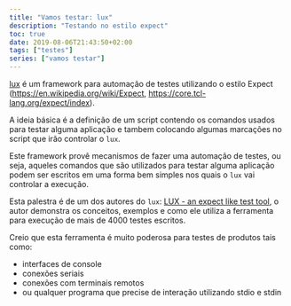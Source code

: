 ```yaml
---
title: "Vamos testar: lux"
description: "Testando no estilo expect"
toc: true
date: 2019-08-06T21:43:50+02:00
tags: ["testes"]
series: ["vamos testar"]
---
```


[lux](https://github.com/hawk/lux) é um framework para automação de testes utilizando o estilo Expect (https://en.wikipedia.org/wiki/Expect, https://core.tcl-lang.org/expect/index).

A ideia básica é a definição de um script contendo os comandos usados para testar alguma aplicação e tambem colocando algumas marcações no script que irão controlar o `lux`.

Este framework provê mecanismos de fazer uma automação de testes, ou seja, aqueles comandos que são utilizados para testar alguma aplicação podem ser escritos em uma forma bem simples nos quais o `lux` vai controlar a execução.

Esta palestra é de um dos autores do `lux`: [LUX - an expect like test tool](https://codesync.global/media/lux-an-expect-like-test-tool/), o autor demonstra os conceitos, exemplos e como ele utiliza a ferramenta para execução de mais de 4000 testes escritos.

Creio que esta ferramenta é muito poderosa para testes de produtos tais como:

* interfaces de console
* conexões seriais
* conexões com terminais remotos
* ou qualquer programa que precise de interação utilizando stdio e stdin

